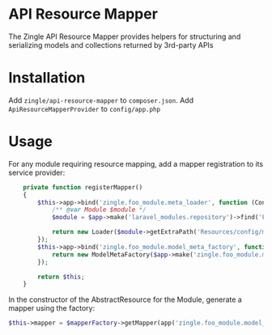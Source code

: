 # API Resource Mapper
The Zingle API Resource Mapper provides helpers for structuring and serializing models and collections returned by 3rd-party APIs

# Installation
Add `zingle/api-resource-mapper` to `composer.json`. Add `ApiResourceMapperProvider` to `config/app.php`

# Usage
For any module requiring resource mapping, add a mapper registration to its service provider:

```php
    private function registerMapper()
    {
        $this->app->bind('zingle.foo_module.meta_loader', function (Container $app) {
            /** @var Module $module */
            $module = $app->make('laravel_modules.repository')->find('FooModule');

            return new Loader($module->getExtraPath('Resources/config/mapping'));
        });
        $this->app->bind('zingle.foo_module.model_meta_factory', function (Container $app) {
            return new ModelMetaFactory($app->make('zingle.foo_module.meta_loader'));
        });

        return $this;
    }
```

In the constructor of the AbstractResource for the Module, generate a mapper using the factory:

```php
$this->mapper = $mapperFactory->getMapper(app('zingle.foo_module.model_meta_factory'));
```